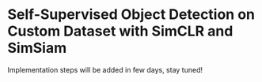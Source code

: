 # Self-Supervised Object Detection on Custom Dataset with SimCLR and SimSiam

Implementation steps will be added in few days, stay tuned!
